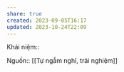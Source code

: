 ```yaml
---
share: true
created: 2023-09-05T16:17
updated: 2023-10-24T22:09
---
```

Khái niệm:: 

Nguồn:: [[Tự ngẫm nghĩ, trải nghiệm]]